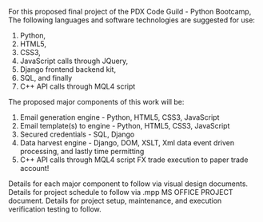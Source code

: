 For this proposed final project of the PDX Code Guild - Python Bootcamp,
The following languages and software technologies are suggested for use:
1) Python,
2) HTML5,
3) CSS3,
4) JavaScript calls through JQuery,
5) Django frontend backend kit,
6) SQL, and finally
7) C++ API calls through MQL4 script

The proposed major components of this work will be:
1) Email generation engine - Python, HTML5, CSS3, JavaScript
2) Email template(s) to engine - Python, HTML5, CSS3, JavaScript
3) Secured credentials - SQL, Django
4) Data harvest engine - Django, DOM, XSLT, Xml data event driven processing, and lastly time permitting
5) C++ API calls through MQL4 script FX trade execution to paper trade account!

Details for each major component to follow via visual design documents.
Details for project schedule to follow via .mpp MS OFFICE PROJECT document.
Details for project setup, maintenance, and execution verification testing to follow.